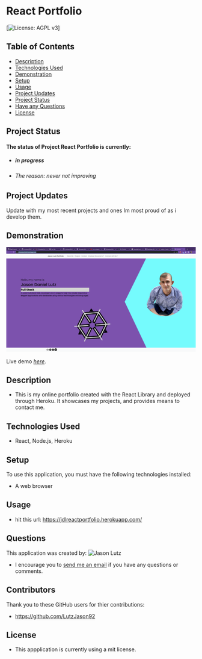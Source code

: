 # React Portfolio

[![License: AGPL v3](https://img.shields.io/badge/License-mit-blue.svg)]

## Table of Contents

- [Description](#description)
- [Technologies Used](#technologies-used)
- [Demonstration](#demonstration)
- [Setup](#setup)
- [Usage](#usage)
- [Project Updates](#project-updates)
- [Project Status](#project-status)
- [Have any Questions](#questions)
- [License](#license)

## Project Status

#### The status of Project React Portfolio is currently:

- ##### _in progress_
- ###### The reason: never not improving

## Project Updates

Update with my most recent projects and ones Im most proud of as i develop them.

## Demonstration

![Screenshot of deployed Application](src/assets/images/ReactPortfolio.png)

Live demo [_here_](https://jdlreactportfolio.herokuapp.com/).

## Description

- This is my online portfolio created with the React Library and deployed through Heroku. It showcases my projects, and provides means to contact me.

## Technologies Used

- React, Node.js, Heroku

## Setup

To use this application, you must have the following technologies installed:

- A web browser

## Usage

- hit this url: https://jdlreactportfolio.herokuapp.com/

## Questions

This application was created by: ![Jason Lutz](https://github.com/LutzJason92)

- I encourage you to [send me an email](mailto:LutzJason92@gmail.com)
  if you have any questions or comments.

## Contributors

Thank you to these GitHub users for thier contributions:

- https://github.com/LutzJason92

## License

- This appplication is currently using a mit license.
